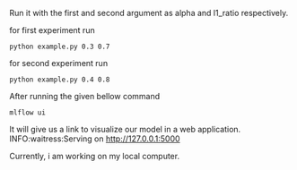 Run it with the first and second argument as alpha and l1_ratio respectively.

for first experiment run
```
python example.py 0.3 0.7
```

for second experiment run
```
python example.py 0.4 0.8
```

After running the given bellow command 

```
mlflow ui
```

It will give us a link to visualize our model in a web application. 
INFO:waitress:Serving on http://127.0.0.1:5000

Currently, i am working on my local computer.